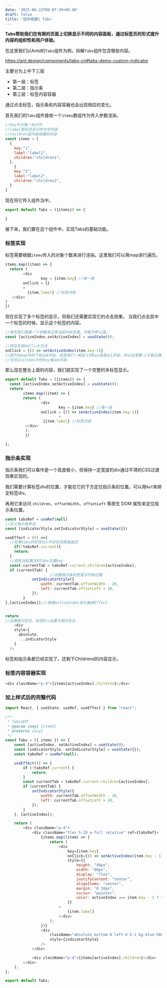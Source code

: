 ```yaml
---
date: '2025-06-23T09:07:39+08:00'
draft: false
title: '组件搭建1 Tabs'
---
```


**Tabs帮助我们在有限的页面上切换显示不同的内容面板，通过标签页的形式提升内容的组织性和用户体验。**

在这里我们以Antd的`Tabs`组件为例，拆解`Tabs`组件包含哪些内容。

https://ant.design/components/tabs-cn#tabs-demo-custom-indicator

主要分为上中下三层

- 第一层：标签
- 第二层：指示条
- 第三层：标签内容容器

通过点击标签，指示条和内容容器也会出现相应的变化。



首先我们的`Tabs`组件接收一个`items`数组作为传入参数渲染。
```js
//key作为唯一标识符
//label是标签显示的文字内容
//children是内容容器的内容
const items = [
  {
    key:"1",
    label:"label1",
    children:"children1",
  },
	{
    key:"2",
    label:"label2",
    children:"children2",
  }
]
```

现在将它传入组件当中。

```js
export default Tabs = ({items}) => {
  
}
```

接下来，我们要在这个组件中，实现Tabs的基础功能。
### 标签实现

标签需要根据`items`传入的对象个数来进行渲染。这里我们可以用map进行遍历。
```js
items.map((item) => {
  return (
		<div
				key = {item.key} //唯一值
        onClick = {}
		>
          {item.label} //标签内容
   </div>
)
})
```



现在实现了多个标签的显示，但我们还需要实现它的点击效果。
当我们点击其中一个标签的时候，显示这个标签的内容。

```js
//首先我们需要一个参数来记录当前的标签值，并赋予默认值。
const [activeIndex,setActiveIndex] = useState(0);

//现在实现onClick方法
onClick = {() => setActiveIndex(item.key-1)}
//因为在map中的下标从0开始，但是我们一般定义的key值是从1开始，所以这里要-1才能正确渲染对于的内容。
//也可以让items中的key值从0开始
```



那么现在整合上面的内容，我们就实现了一个完整的多标签显示。
```js
export default Tabs = ({items}) => {
  const [activeIndex,setActiveIndex] = useState(0);
  return 
		items.map((item) => {
  		return (
				<div
						key = {item.key} //唯一值
        		onClick = {() => setActiveIndex(item.key-1)}
						>
         		 {item.label} //标签内容
  		 </div>
		 );
		 })

};
```



### 指示条实现

指示条我们可以看作是一个高度极小，但保持一定宽度的div通过平滑的CSS过渡效果实现的。

我们需要计算标签div的位置，才能在它的下方定位指示条的位置。可以用`Ref`来绑定标签div。

再用它来访问 `children`、`offsetWidth`、`offsetLeft` 等原生 DOM 属性来定位指示条位置。

```js
const tabsRef = useRef(null)
//定义指示条样式
const [indicatorStyle,setIndicatorStyle] = useState({})

useEffect = (() =>{
  //如果tabs的标签div不存在则直接返回
	if(!tabsRef.current){
    return;
  }
  //获取当前激活的Tabs位置key
  const currentTab = tabsRef.current.children[activeIndex];
  if (currentTab) {
    				//设置指示条的宽度与开始位置
            setIndicatorStyle({
                width: currentTab.offsetWidth - 20,
                left: currentTab.offsetLeft + 10,
            });
        }
},[activeIndex]);//根据activeIndex变化触发Effect


return 
//设置绝对定位，标签div设置为相对定位
	<div
  	style={
      absolute,
      ...indicatorStyle
    }
  />
```



标签和指示条都已经实现了。还剩下Childrend的内容显示。



### 标签内容容器实现

```js
<div className="p-4">{items[activeIndex].children}</div>
```



### 加上样式后的完整代码

```js
import React, { useState, useRef, useEffect } from "react";

/**
 * Tabs组件
 * @param {any} {items}
 * @returns {any}
 */
const Tabs = ({ items }) => {
    const [activeIndex, setActiveIndex] = useState(0);
    const [indicatorStyle, setIndicatorStyle] = useState({});
    const tabsRef = useRef(null);

    useEffect(() => {
        if (!tabsRef.current) {
            return;
        }
        const currentTab = tabsRef.current.children[activeIndex];
        if (currentTab) {
            setIndicatorStyle({
                width: currentTab.offsetWidth - 20,
                left: currentTab.offsetLeft + 10,
            });
        }
    }, [activeIndex]);

    return (
        <div className="p-4">
            <div className="flex h-10 w-full relative" ref={tabsRef}>
                {items.map((item) => {
                    return (
                        <div
                            key={item.key}
                            onClick={() => setActiveIndex(item.key - 1)}
                            style={{
                                height: "40px",
                                width: "80px",
                                display: "flex",
                                justifyContent: "center",
                                alignItems: "center",
                                margin: "0 10px",
                                cursor: "pointer",
                                color: activeIndex === item.key - 1 ? "#3875f6" : "black",
                            }}
                        >
                            {item.label}
                        </div>
                    );
                })}
                <div
                    className="absolute bottom-0 left-0 h-1 bg-blue-500 transition-all duration-300"
                    style={indicatorStyle}
                />
            </div>

            <div className="p-4">{items[activeIndex].children}</div>
        </div>
    );
};

export default Tabs;

```




